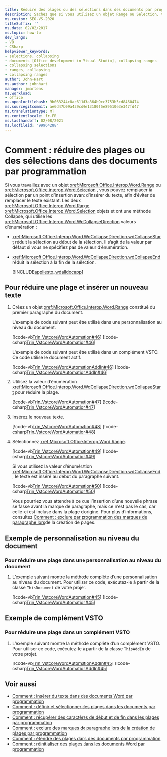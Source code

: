 ```yaml
---
title: Réduire des plages ou des sélections dans des documents par programmation
description: Sachez que si vous utilisez un objet Range ou Selection, vous souhaiterez peut-être remplacer la sélection par un point d’insertion avant d’insérer du texte.
ms.custom: SEO-VS-2020
titleSuffix: ''
ms.date: 02/02/2017
ms.topic: how-to
dev_langs:
- VB
- CSharp
helpviewer_keywords:
- selections, collapsing
- documents [Office development in Visual Studio], collapsing ranges
- collapsing selections
- ranges, collapsing
- collapsing ranges
author: John-Hart
ms.author: johnhart
manager: jmartens
ms.workload:
- office
ms.openlocfilehash: 9b063244c8ac611d3a864b9cc3753b5cd8460474
ms.sourcegitcommit: ae6d47b09a439cd0e13180f5e89510e3e347fd47
ms.translationtype: MT
ms.contentlocale: fr-FR
ms.lasthandoff: 02/08/2021
ms.locfileid: "99964288"
---
```

# <a name="how-to-programmatically-collapse-ranges-or-selections-in-documents"></a>Comment : réduire des plages ou des sélections dans des documents par programmation
  Si vous travaillez avec un objet <xref:Microsoft.Office.Interop.Word.Range> ou <xref:Microsoft.Office.Interop.Word.Selection> , vous pouvez remplacer la sélection par un point d’insertion avant d’insérer du texte, afin d’éviter de remplacer le texte existant. Les deux <xref:Microsoft.Office.Interop.Word.Range> <xref:Microsoft.Office.Interop.Word.Selection> objets et ont une méthode Collapse, qui utilise les <xref:Microsoft.Office.Interop.Word.WdCollapseDirection> valeurs d’énumération :

- <xref:Microsoft.Office.Interop.Word.WdCollapseDirection.wdCollapseStart> réduit la sélection au début de la sélection. Il s’agit de la valeur par défaut si vous ne spécifiez pas de valeur d’énumération.

- <xref:Microsoft.Office.Interop.Word.WdCollapseDirection.wdCollapseEnd> réduit la sélection à la fin de la sélection.

  [!INCLUDE[appliesto_wdalldocapp](../vsto/includes/appliesto-wdalldocapp-md.md)]

## <a name="to-collapse-a-range-and-insert-new-text"></a>Pour réduire une plage et insérer un nouveau texte

1. Créez un objet <xref:Microsoft.Office.Interop.Word.Range> constitué du premier paragraphe du document.

    L'exemple de code suivant peut être utilisé dans une personnalisation au niveau du document.

    [!code-vb[Trin_VstcoreWordAutomation#46](../vsto/codesnippet/VisualBasic/Trin_VstcoreWordAutomationVB/ThisDocument.vb#46)]
    [!code-csharp[Trin_VstcoreWordAutomation#46](../vsto/codesnippet/CSharp/Trin_VstcoreWordAutomationCS/ThisDocument.cs#46)]

    L'exemple de code suivant peut être utilisé dans un complément VSTO. Ce code utilise le document actif.

    [!code-vb[Trin_VstcoreWordAutomationAddIn#46](../vsto/codesnippet/VisualBasic/Trin_VstcoreWordAutomationAddIn/ThisAddIn.vb#46)]
    [!code-csharp[Trin_VstcoreWordAutomationAddIn#46](../vsto/codesnippet/CSharp/Trin_VstcoreWordAutomationAddIn/ThisAddIn.cs#46)]

2. Utilisez la valeur d’énumération <xref:Microsoft.Office.Interop.Word.WdCollapseDirection.wdCollapseStart> pour réduire la plage.

    [!code-vb[Trin_VstcoreWordAutomation#47](../vsto/codesnippet/VisualBasic/Trin_VstcoreWordAutomationVB/ThisDocument.vb#47)]
    [!code-csharp[Trin_VstcoreWordAutomation#47](../vsto/codesnippet/CSharp/Trin_VstcoreWordAutomationCS/ThisDocument.cs#47)]

3. Insérez le nouveau texte.

    [!code-vb[Trin_VstcoreWordAutomation#48](../vsto/codesnippet/VisualBasic/Trin_VstcoreWordAutomationVB/ThisDocument.vb#48)]
    [!code-csharp[Trin_VstcoreWordAutomation#48](../vsto/codesnippet/CSharp/Trin_VstcoreWordAutomationCS/ThisDocument.cs#48)]

4. Sélectionnez <xref:Microsoft.Office.Interop.Word.Range>.

    [!code-vb[Trin_VstcoreWordAutomation#49](../vsto/codesnippet/VisualBasic/Trin_VstcoreWordAutomationVB/ThisDocument.vb#49)]
    [!code-csharp[Trin_VstcoreWordAutomation#49](../vsto/codesnippet/CSharp/Trin_VstcoreWordAutomationCS/ThisDocument.cs#49)]

   Si vous utilisez la valeur d’énumération <xref:Microsoft.Office.Interop.Word.WdCollapseDirection.wdCollapseEnd> , le texte est inséré au début du paragraphe suivant.

   [!code-vb[Trin_VstcoreWordAutomation#50](../vsto/codesnippet/VisualBasic/Trin_VstcoreWordAutomationVB/ThisDocument.vb#50)]
   [!code-csharp[Trin_VstcoreWordAutomation#50](../vsto/codesnippet/CSharp/Trin_VstcoreWordAutomationCS/ThisDocument.cs#50)]

   Vous pourriez vous attendre à ce que l’insertion d’une nouvelle phrase se fasse avant la marque de paragraphe, mais ce n’est pas le cas, car celle-ci est incluse dans la plage d’origine. Pour plus d’informations, consultez [Comment : exclure par programmation des marques de paragraphe lors](../vsto/how-to-programmatically-exclude-paragraph-marks-when-creating-ranges.md)de la création de plages.

## <a name="document-level-customization-example"></a>Exemple de personnalisation au niveau du document

### <a name="to-collapse-a-range-in-a-document-level-customization"></a>Pour réduire une plage dans une personnalisation au niveau du document

1. L’exemple suivant montre la méthode complète d’une personnalisation au niveau du document. Pour utiliser ce code, exécutez-le à partir de la classe `ThisDocument` de votre projet.

     [!code-vb[Trin_VstcoreWordAutomation#45](../vsto/codesnippet/VisualBasic/Trin_VstcoreWordAutomationVB/ThisDocument.vb#45)]
     [!code-csharp[Trin_VstcoreWordAutomation#45](../vsto/codesnippet/CSharp/Trin_VstcoreWordAutomationCS/ThisDocument.cs#45)]

## <a name="vsto-add-in-example"></a>Exemple de complément VSTO

### <a name="to-collapse-a-range-in-a-vsto-add-in"></a>Pour réduire une plage dans un complément VSTO

1. L’exemple suivant montre la méthode complète d’un complément VSTO. Pour utiliser ce code, exécutez-le à partir de la classe `ThisAddIn` de votre projet.

     [!code-vb[Trin_VstcoreWordAutomationAddIn#45](../vsto/codesnippet/VisualBasic/Trin_VstcoreWordAutomationAddIn/ThisAddIn.vb#45)]
     [!code-csharp[Trin_VstcoreWordAutomationAddIn#45](../vsto/codesnippet/CSharp/Trin_VstcoreWordAutomationAddIn/ThisAddIn.cs#45)]

## <a name="see-also"></a>Voir aussi
- [Comment : insérer du texte dans des documents Word par programmation](../vsto/how-to-programmatically-insert-text-into-word-documents.md)
- [Comment : définir et sélectionner des plages dans les documents par programmation](../vsto/how-to-programmatically-define-and-select-ranges-in-documents.md)
- [Comment : récupérer des caractères de début et de fin dans les plages par programmation](../vsto/how-to-programmatically-retrieve-start-and-end-characters-in-ranges.md)
- [Comment : exclure des marques de paragraphe lors de la création de plages par programmation](../vsto/how-to-programmatically-exclude-paragraph-marks-when-creating-ranges.md)
- [Comment : étendre des plages dans des documents par programmation](../vsto/how-to-programmatically-extend-ranges-in-documents.md)
- [Comment : réinitialiser des plages dans les documents Word par programmation](../vsto/how-to-programmatically-reset-ranges-in-word-documents.md)

